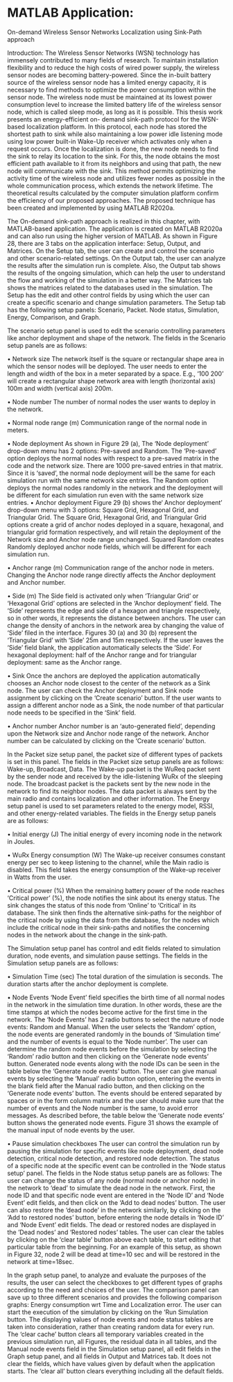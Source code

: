 # MATLAB Application:
On-demand Wireless Sensor Networks Localization using Sink-Path approach

Introduction:
The Wireless Sensor Networks (WSN) technology has immensely contributed to many
fields of research. To maintain installation flexibility and to reduce the high costs of
wired power supply, the wireless sensor nodes are becoming battery-powered. Since
the in-built battery source of the wireless sensor node has a limited energy capacity,
it is necessary to find methods to optimize the power consumption within the sensor
node. The wireless node must be maintained at its lowest power consumption level to
increase the limited battery life of the wireless sensor node, which is called sleep
mode, as long as it is possible. This thesis work presents an energy-efficient on-
demand sink-path protocol for the WSN-based localization platform. In this protocol,
each node has stored the shortest path to sink while also maintaining a low power idle
listening mode using low power built-in Wake-Up receiver which activates only when
a request occurs. Once the localization is done, the new node needs to find the sink
to relay its location to the sink. For this, the node obtains the most efficient path
available to it from its neighbors and using that path, the new node will communicate
with the sink. This method permits optimizing the activity time of the wireless node and utilizes
fewer nodes as possible in the whole communication process, which extends the
network lifetime. The theoretical results calculated by the computer simulation
platform confirm the efficiency of our proposed approaches. The proposed technique
has been created and implemented by using MATLAB R2020a.

The On-demand sink-path approach is realized in this chapter, with MATLAB-based
application.
The application is created on MATLAB R2020a and can also run using the higher
version of MATLAB. As shown in Figure 28, there are 3 tabs on the application
interface: Setup, Output, and Matrices. On the Setup tab, the user can create and
control the scenario and other scenario-related settings. On the Output tab, the user
can analyze the results after the simulation run is complete. Also, the Output tab
shows the results of the ongoing simulation, which can help the user to understand
the flow and working of the simulation in a better way. The Matrices tab shows the
matrices related to the databases used in the simulation.
The Setup has the edit and other control fields by using which the user can create a
specific scenario and change simulation parameters. The Setup tab has the following
setup panels: Scenario, Packet. Node status, Simulation, Energy, Comparison, and
Graph.

The scenario setup panel is used to edit the scenario controlling parameters like
anchor deployment and shape of the network. The fields in the Scenario setup panels
are as follows:

• Network size
The network itself is the square or rectangular shape area in which the sensor nodes
will be deployed. The user needs to enter the length and width of the box in a meter
separated by a space. E.g., ‘100 200’ will create a rectangular shape network area with
length (horizontal axis) 100m and width (vertical axis) 200m.

• Node number
The number of normal nodes the user wants to deploy in the network.

• Normal node range (m)
Communication range of the normal node in meters.

• Node deployment
As shown in Figure 29 (a), The ‘Node deployment’ drop-down menu has 2 options:
Pre-saved and Random. The ‘Pre-saved’ option deploys the normal nodes with respect
to a pre-saved matrix in the code and the network size. There are 1000 pre-saved
entries in that matrix. Since it is ‘saved’, the normal node deployment will be the same
for each simulation run with the same network size entries. The Random option
deploys the normal nodes randomly in the network and the deployment will be
different for each simulation run even with the same network size entries.
• Anchor deployment
Figure 29 (b) shows the‘ Anchor deployment’ drop-down menu with 3 options: Square
Grid, Hexagonal Grid, and Triangular Grid. The Square Grid, Hexagonal Grid, and
Triangular Grid options create a grid of anchor nodes deployed in a square, hexagonal,
and triangular grid formation respectively, and will retain the deployment of the
Network size and Anchor node range unchanged. Squared Random creates Randomly
deployed anchor node fields, which will be different for each simulation run.

• Anchor range (m)
Communication range of the anchor node in meters. Changing the Anchor node range
directly affects the Anchor deployment and Anchor number.

• Side (m)
The Side field is activated only when ‘Triangular Grid’ or ‘Hexagonal Grid’ options are
selected in the ‘Anchor deployment’ field. The ‘Side’ represents the edge and side of
a hexagon and triangle respectively, so in other words, it represents the distance
between anchors. The user can change the density of anchors in the network area by
changing the value of ‘Side’ filed in the interface. Figures 30 (a) and 30 (b) represent
the ‘Triangular Grid’ with ‘Side’ 25m and 15m respectively. If the user leaves the ‘Side’
field blank, the application automatically selects the ‘Side’. For hexagonal deployment:
half of the Anchor range and for triangular deployment: same as the Anchor range.

• Sink
Once the anchors are deployed the application automatically chooses an Anchor node
closest to the center of the network as a Sink node. The user can check the Anchor
deployment and Sink node assignment by clicking on the ‘Create scenario’ button. If
the user wants to assign a different anchor node as a Sink, the node number of that
particular node needs to be specified in the ‘Sink’ field.

• Anchor number
Anchor number is an ‘auto-generated field’, depending upon the Network size and
Anchor node range of the network. Anchor number can be calculated by clicking on
the ‘Create scenario’ button.

In the Packet size setup panel, the packet size of different types of packets is set in this
panel. The fields in the Packet size setup panels are as follows: Wake-up, Broadcast,
Data. The Wake-up packet is the WuReq packet sent by the sender node and received
by the idle-listening WuRx of the sleeping node. The broadcast packet is the packets
sent by the new node in the network to find its neighbor nodes. The data packet is
always sent by the main radio and contains localization and other information.
The Energy setup panel is used to set parameters related to the energy model, RSSI,
and other energy-related variables. The fields in the Energy setup panels are as
follows:

• Initial energy (J)
The initial energy of every incoming node in the network in Joules.

• WuRx Energy consumption (W)
The Wake-up receiver consumes constant energy per sec to keep listening to the
channel, while the Main radio is disabled. This field takes the energy consumption of
the Wake-up receiver in Watts from the user.

• Critical power (%)
When the remaining battery power of the node reaches ‘Critical power’ (%), the node
notifies the sink about its energy status. The sink changes the status of this node from
‘Online’ to ‘Critical’ in its database. The sink then finds the alternative sink-paths for
the neighbor of the critical node by using the data from the database, for the nodes
which include the critical node in their sink-paths and notifies the concerning nodes in
the network about the change in the sink-path.

The Simulation setup panel has control and edit fields related to simulation duration,
node events, and simulation pause settings. The fields in the Simulation setup panels
are as follows:

• Simulation Time (sec)
The total duration of the simulation is seconds. The duration starts after the anchor
deployment is complete.

• Node Events
‘Node Event’ field specifies the birth time of all normal nodes in the network in the
simulation time duration. In other words, these are the time stamps at which the
nodes become active for the first time in the network. The ‘Node Events’ has 2 radio
buttons to select the nature of node events: Random and Manual.
When the user selects the ‘Random’ option, the node events are generated randomly
in the bounds of ‘Simulation time’ and the number of events is equal to the ‘Node
number’. The user can determine the random node events before the simulation by
selecting the ‘Random’ radio button and then clicking on the ‘Generate node events’
button. Generated node events along with the node IDs can be seen in the table below
the ‘Generate node events’ button.
The user can give manual events by selecting the ‘Manual’ radio button option,
entering the events in the blank field after the Manual radio button, and then clicking
on the ‘Generate node events’ button. The events should be entered separated by
spaces or in the form column matrix and the user should make sure that the number
of events and the Node number is the same, to avoid error messages. As described
before, the table below the ‘Generate node events’ button shows the generated node
events. Figure 31 shows the example of the manual input of node events by the user.

• Pause simulation checkboxes
The user can control the simulation run by pausing the simulation for specific events
like node deployment, dead node detection, critical node detection, and restored
node detection.
The status of a specific node at the specific event can be controlled in the ‘Node status
setup’ panel. The fields in the Node status setup panels are as follows:
The user can change the status of any node (normal node or anchor node) in the
network to ‘dead’ to simulate the dead node in the network. First, the node ID and
that specific node event are entered in the ‘Node ID’ and ‘Node Event’ edit fields, and
then click on the ‘Add to dead nodes’ button. The user can also restore the ‘dead node’
in the network similarly, by clicking on the ‘Add to restored nodes’ button, before
entering the node details in ‘Node ID’ and ‘Node Event’ edit fields. The dead or
restored nodes are displayed in the ’Dead nodes’ and ‘Restored nodes’ tables. The
user can clear the tables by clicking on the ‘clear table’ button above each table, to
start editing that particular table from the beginning. For an example of this setup, as
shown in Figure 32, node 2 will be dead at time=10 sec and will be restored in the
network at time=18sec.

In the graph setup panel, to analyze and evaluate the purposes of the results, the user
can select the checkboxes to get different types of graphs according to the need and
choices of the user.
The comparison panel can save up to three different scenarios and provides the
following comparison graphs: Energy consumption wrt Time and Localization error.
The user can start the execution of the simulation by clicking on the ‘Run Simulation
button. The displaying values of node events and node status tables are taken into
consideration, rather than creating random data for every run. The ‘clear cache’
button clears all temporary variables created in the previous simulation run, all
Figures, the residual data in all tables, and the Manual node events field in the
Simulation setup panel, all edit fields in the Graph setup panel, and all fields in Output
and Matrices tab. It does not clear the fields, which have values given by default when
the application starts. The ‘clear all’ button clears everything including all the default
fields.
